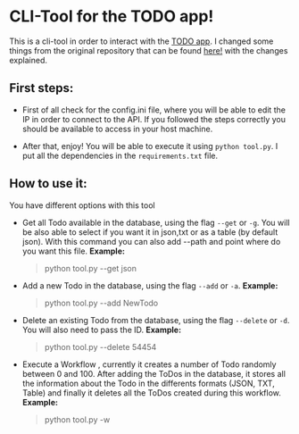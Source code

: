 
# CLI-Tool for the TODO app!

This is a cli-tool in order to interact with the [TODO app](https://github.com/Arcadidc/minikube-node-todo). I changed some things from the original repository that can be found [here!](https://github.com/scotch-io/node-todo) with the changes explained. 

## First steps:
 - First of all check for the config.ini file, where you will be able to edit the IP in order to connect to the API. If you followed the steps correctly you should be available to access in your host machine. 

 - After that, enjoy! You will be able to execute it using `python tool.py`. I put all the dependencies in the `requirements.txt` file. 
 
 ## How to use it:
 
 You have different options with this tool
    
- Get all Todo available in the database, using the flag `--get` or `-g`. You will be also able to select if you want it in json,txt or as a table (by default json). With this command you can also add --path and point where do you want this file. **Example:**

    >  python tool.py --get json 

- Add a new Todo in the database, using the flag `--add` or `-a`. **Example:**

     > python tool.py --add NewTodo

- Delete an existing Todo from the database, using the flag `--delete` or `-d`. You will also need to pass the ID.  **Example:**

     > python tool.py --delete 54454
    
- Execute a Workflow , currently it creates a number of Todo randomly between 0 and 100. After adding the ToDos in the database, it  stores all the information about the Todo in the differents formats (JSON, TXT, Table) and finally it deletes all the ToDos created during this workflow.  **Example:**

     > python tool.py -w

